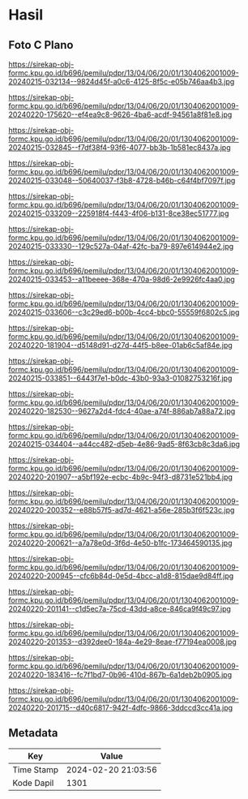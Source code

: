 # Hasil

## Foto C Plano

https://sirekap-obj-formc.kpu.go.id/b696/pemilu/pdpr/13/04/06/20/01/1304062001009-20240215-032134--9824d45f-a0c6-4125-8f5c-e05b746aa4b3.jpg

https://sirekap-obj-formc.kpu.go.id/b696/pemilu/pdpr/13/04/06/20/01/1304062001009-20240220-175620--ef4ea9c8-9626-4ba6-acdf-94561a8f81e8.jpg

https://sirekap-obj-formc.kpu.go.id/b696/pemilu/pdpr/13/04/06/20/01/1304062001009-20240215-032845--f7df38f4-93f6-4077-bb3b-1b581ec8437a.jpg

https://sirekap-obj-formc.kpu.go.id/b696/pemilu/pdpr/13/04/06/20/01/1304062001009-20240215-033048--50640037-f3b8-4728-b46b-c64f4bf7097f.jpg

https://sirekap-obj-formc.kpu.go.id/b696/pemilu/pdpr/13/04/06/20/01/1304062001009-20240215-033209--225918f4-f443-4f06-b131-8ce38ec51777.jpg

https://sirekap-obj-formc.kpu.go.id/b696/pemilu/pdpr/13/04/06/20/01/1304062001009-20240215-033330--129c527a-04af-42fc-ba79-897e614944e2.jpg

https://sirekap-obj-formc.kpu.go.id/b696/pemilu/pdpr/13/04/06/20/01/1304062001009-20240215-033453--a11beeee-368e-470a-98d6-2e9926fc4aa0.jpg

https://sirekap-obj-formc.kpu.go.id/b696/pemilu/pdpr/13/04/06/20/01/1304062001009-20240215-033606--c3c29ed6-b00b-4cc4-bbc0-55559f6802c5.jpg

https://sirekap-obj-formc.kpu.go.id/b696/pemilu/pdpr/13/04/06/20/01/1304062001009-20240220-181904--d5148d91-d27d-44f5-b8ee-01ab6c5af84e.jpg

https://sirekap-obj-formc.kpu.go.id/b696/pemilu/pdpr/13/04/06/20/01/1304062001009-20240215-033851--6443f7e1-b0dc-43b0-93a3-01082753216f.jpg

https://sirekap-obj-formc.kpu.go.id/b696/pemilu/pdpr/13/04/06/20/01/1304062001009-20240220-182530--9627a2d4-fdc4-40ae-a74f-886ab7a88a72.jpg

https://sirekap-obj-formc.kpu.go.id/b696/pemilu/pdpr/13/04/06/20/01/1304062001009-20240215-034404--a44cc482-d5eb-4e86-9ad5-8f63cb8c3da6.jpg

https://sirekap-obj-formc.kpu.go.id/b696/pemilu/pdpr/13/04/06/20/01/1304062001009-20240220-201907--a5bf192e-ecbc-4b9c-94f3-d8731e521bb4.jpg

https://sirekap-obj-formc.kpu.go.id/b696/pemilu/pdpr/13/04/06/20/01/1304062001009-20240220-200352--e88b57f5-ad7d-4621-a56e-285b3f6f523c.jpg

https://sirekap-obj-formc.kpu.go.id/b696/pemilu/pdpr/13/04/06/20/01/1304062001009-20240220-200621--a7a78e0d-3f6d-4e50-b1fc-173464590135.jpg

https://sirekap-obj-formc.kpu.go.id/b696/pemilu/pdpr/13/04/06/20/01/1304062001009-20240220-200945--cfc6b84d-0e5d-4bcc-a1d8-815dae9d84ff.jpg

https://sirekap-obj-formc.kpu.go.id/b696/pemilu/pdpr/13/04/06/20/01/1304062001009-20240220-201141--c1d5ec7a-75cd-43dd-a8ce-846ca9f49c97.jpg

https://sirekap-obj-formc.kpu.go.id/b696/pemilu/pdpr/13/04/06/20/01/1304062001009-20240220-201353--d392dee0-184a-4e29-8eae-f77194ea0008.jpg

https://sirekap-obj-formc.kpu.go.id/b696/pemilu/pdpr/13/04/06/20/01/1304062001009-20240220-183416--fc7f1bd7-0b96-410d-867b-6a1deb2b0905.jpg

https://sirekap-obj-formc.kpu.go.id/b696/pemilu/pdpr/13/04/06/20/01/1304062001009-20240220-201715--d40c6817-942f-4dfc-9866-3ddccd3cc41a.jpg


## Metadata

| Key        | Value               |
| ---------- | ------------------- |
| Time Stamp | 2024-02-20 21:03:56 |
| Kode Dapil | 1301                |



